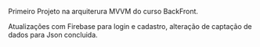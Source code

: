 Primeiro Projeto na arquiterura MVVM do curso BackFront.

Atualizações com Firebase para login e cadastro, alteração de captação de dados para Json concluida. 
